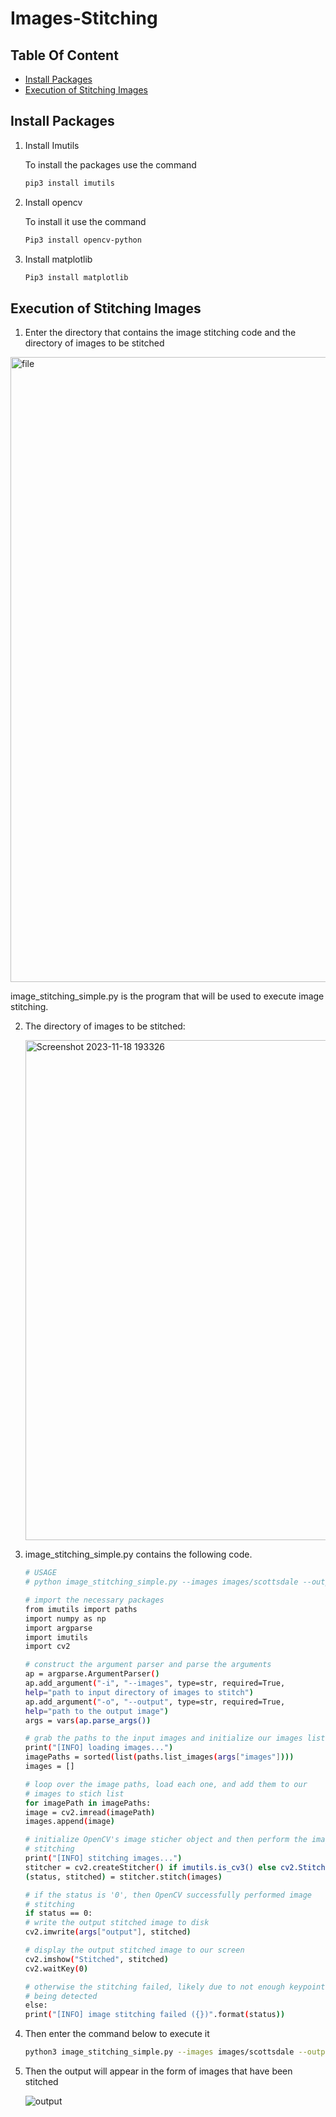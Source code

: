 # Images-Stitching

## Table Of Content
- [Install Packages](#Install-Packages)
- [Execution of Stitching Images](#Execution-Of-Stitching-Images)

## Install Packages

1. Install Imutils
   
   To install the packages use the command
   ```bash
   pip3 install imutils
   ```
3. Install opencv
   
   To install it use the command
   ```bash
   Pip3 install opencv-python
   ```
5. Install matplotlib
   ```bash
   Pip3 install matplotlib
   ```

## Execution of Stitching Images
1. Enter the directory that contains the image stitching code and the directory of images to be stitched

<img width="1000" alt="file" src="https://github.com/MUHTADIN345/Images-Stitching/assets/126330305/3811e97f-245c-45d7-87da-e4b93f555715">


image_stitching_simple.py is the program that will be used to execute image stitching. 

2. The directory of images to be stitched:

   <img width="800" alt="Screenshot 2023-11-18 193326" src="https://github.com/MUHTADIN345/Images-Stitching/assets/126330305/43c096fa-0e59-4074-bed9-e69d87e41fb7">


3. image_stitching_simple.py contains the following code.
    ```bash
   # USAGE
   # python image_stitching_simple.py --images images/scottsdale --output output.png

   # import the necessary packages
   from imutils import paths
   import numpy as np
   import argparse
   import imutils
   import cv2

   # construct the argument parser and parse the arguments
   ap = argparse.ArgumentParser()
   ap.add_argument("-i", "--images", type=str, required=True,
   	help="path to input directory of images to stitch")
   ap.add_argument("-o", "--output", type=str, required=True,
   	help="path to the output image")
   args = vars(ap.parse_args())
   
   # grab the paths to the input images and initialize our images list
   print("[INFO] loading images...")
   imagePaths = sorted(list(paths.list_images(args["images"])))
   images = []
   
   # loop over the image paths, load each one, and add them to our
   # images to stich list
   for imagePath in imagePaths:
   	image = cv2.imread(imagePath)
   	images.append(image)
   
   # initialize OpenCV's image sticher object and then perform the image
   # stitching
   print("[INFO] stitching images...")
   stitcher = cv2.createStitcher() if imutils.is_cv3() else cv2.Stitcher_create()
   (status, stitched) = stitcher.stitch(images)
   
   # if the status is '0', then OpenCV successfully performed image
   # stitching
   if status == 0:
   	# write the output stitched image to disk
   	cv2.imwrite(args["output"], stitched)
   
   	# display the output stitched image to our screen
   	cv2.imshow("Stitched", stitched)
   	cv2.waitKey(0)
   
   # otherwise the stitching failed, likely due to not enough keypoints)
   # being detected
   else:
   	print("[INFO] image stitching failed ({})".format(status))
   ```
4. Then enter the command below to execute it
   ```bash
   python3 image_stitching_simple.py --images images/scottsdale --output coba.png
   ```
5. Then the output will appear in the form of images that have been stitched

   ![output](https://github.com/MUHTADIN345/Images-Stitching/assets/126330305/15f688b6-e235-464c-b2b2-eb8faad94d72)


   

   
   
